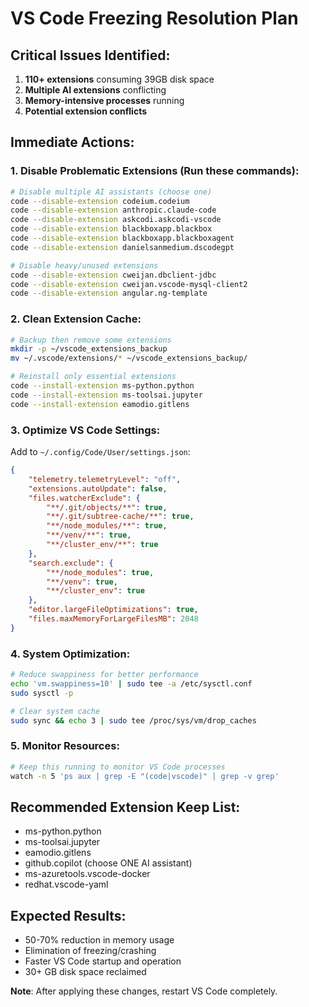 # VS Code Freezing Resolution Plan

## Critical Issues Identified:
1. **110+ extensions** consuming 39GB disk space
2. **Multiple AI extensions** conflicting
3. **Memory-intensive processes** running
4. **Potential extension conflicts**

## Immediate Actions:

### 1. Disable Problematic Extensions (Run these commands):
```bash
# Disable multiple AI assistants (choose one)
code --disable-extension codeium.codeium
code --disable-extension anthropic.claude-code  
code --disable-extension askcodi.askcodi-vscode
code --disable-extension blackboxapp.blackbox
code --disable-extension blackboxapp.blackboxagent
code --disable-extension danielsanmedium.dscodegpt

# Disable heavy/unused extensions
code --disable-extension cweijan.dbclient-jdbc
code --disable-extension cweijan.vscode-mysql-client2
code --disable-extension angular.ng-template
```

### 2. Clean Extension Cache:
```bash
# Backup then remove some extensions
mkdir -p ~/vscode_extensions_backup
mv ~/.vscode/extensions/* ~/vscode_extensions_backup/

# Reinstall only essential extensions
code --install-extension ms-python.python
code --install-extension ms-toolsai.jupyter
code --install-extension eamodio.gitlens
```

### 3. Optimize VS Code Settings:
Add to `~/.config/Code/User/settings.json`:
```json
{
    "telemetry.telemetryLevel": "off",
    "extensions.autoUpdate": false,
    "files.watcherExclude": {
        "**/.git/objects/**": true,
        "**/.git/subtree-cache/**": true,
        "**/node_modules/**": true,
        "**/venv/**": true,
        "**/cluster_env/**": true
    },
    "search.exclude": {
        "**/node_modules": true,
        "**/venv": true,
        "**/cluster_env": true
    },
    "editor.largeFileOptimizations": true,
    "files.maxMemoryForLargeFilesMB": 2048
}
```

### 4. System Optimization:
```bash
# Reduce swappiness for better performance
echo 'vm.swappiness=10' | sudo tee -a /etc/sysctl.conf
sudo sysctl -p

# Clear system cache
sudo sync && echo 3 | sudo tee /proc/sys/vm/drop_caches
```

### 5. Monitor Resources:
```bash
# Keep this running to monitor VS Code processes
watch -n 5 'ps aux | grep -E "(code|vscode)" | grep -v grep'
```

## Recommended Extension Keep List:
- ms-python.python
- ms-toolsai.jupyter  
- eamodio.gitlens
- github.copilot (choose ONE AI assistant)
- ms-azuretools.vscode-docker
- redhat.vscode-yaml

## Expected Results:
- 50-70% reduction in memory usage
- Elimination of freezing/crashing
- Faster VS Code startup and operation
- 30+ GB disk space reclaimed

**Note**: After applying these changes, restart VS Code completely.
